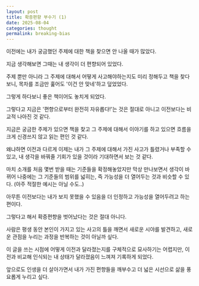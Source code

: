 ```yaml
---
layout: post
title: 확증편향 부수기 (1)
date: 2025-08-04
categories: thought
permalink: breaking-bias
---
```


이전에는 내가 궁금했던 주제에 대한 책을 찾으면 안 나올 때가 많았다.

지금 생각해보면 그때는 내 생각이 더 편향되어 있었다.

주제 뿐만 아니라 그 주제에 대해서 어떻게 사고해야하는지도 미리 정해두고 책을 찾다보니, 목차를 조금만 훑어도 '이건 안 맞네'하고 덮었었다.

그렇게 하다보니 좋은 책이어도 놓치게 되었다.

그렇다고 지금은 '편향으로부터 완전히 자유롭다!'는 것은 절대로 아니고 이전보다는 비교적 나아진 것 같다.

지금은 궁금한 주제가 있으면 책을 찾고 그 주제에 대해서 이야기를 하고 있으면 흐름을 크게 신경쓰지 않고 읽는 편인 것 같다.

왜냐하면 이전과 다르게 이제는 내가 그 주제에 대해서 가진 사고가 틀렸거나 부족할 수 있고, 내 생각을 바꿔줄 기회가 있을 것이라 기대하면서 보는 것 같다.

마치 소개를 처음 몇번 받을 때는 기준들을 확정해놓았지만 막상 만나보면서 생각이 바뀌어 나중에는 그 기준들의 범위를 넓히는, 즉 가능성을 더 열어두는 것과 비슷할 수 있다. (아주 적절한 예시는 아닐 수도..)

아무튼 이전보다는 내가 보지 못했을 수 있음을 더 인정하고 가능성을 열어두려고 하는 편이다.

그렇다고 해서 확증편향을 벗어났다는 것은 절대 아니다.

사람은 평생 동안 본인이 가지고 있는 사고의 틀을 깨면서 새로운 시야를 발견하고, 새로운 관점을 누리는 과정을 반복하는 것이 아닐까 싶다.

이 글을 쓰는 시점에 어떻게 이전과 달라졌는지를 구체적으로 묘사하기는 어렵지만, 이전과 비교해 인식되는 내 상태가 달라졌음이 느껴져 기록하게 되었다.

앞으로도 인생을 더 살아가면서 내가 가진 편향들을 깨부수고 더 넓은 시선으로 삶을 풍요롭게 누리고 싶다.
